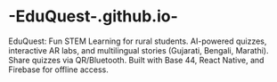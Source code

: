 # -EduQuest-.github.io-
EduQuest: Fun STEM Learning for rural students. AI-powered quizzes, interactive AR labs, and multilingual stories (Gujarati, Bengali, Marathi). Share quizzes via QR/Bluetooth. Built with Base 44, React Native, and Firebase for offline access.
